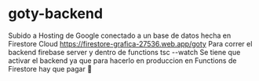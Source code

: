 # goty-backend

Subido a Hosting de Google conectado a un base de datos hecha en Firestore Cloud https://firestore-grafica-27536.web.app/goty
Para correr el backend firebase server
y dentro de functions tsc --watch
Se tiene que activar el backend ya que para hacerlo en produccion en Functions de Firestore hay que pagar 🙂

